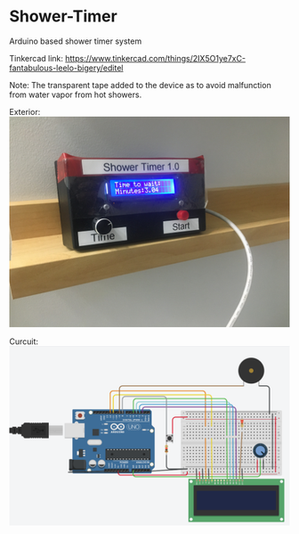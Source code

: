 # Shower-Timer
Arduino based shower timer system 

Tinkercad link:
https://www.tinkercad.com/things/2IX5O1ye7xC-fantabulous-leelo-bigery/editel

Note: The transparent tape added to the device as to avoid malfunction from water vapor from hot showers.

Exterior:
![alt text](images/IMG_2011.JPG)

Curcuit:
![alt text](images/Capture.PNG)

